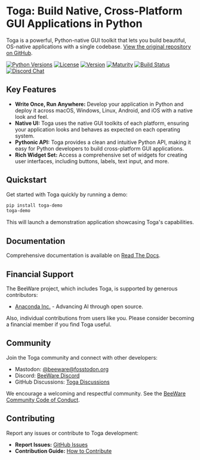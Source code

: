 # Toga: Build Native, Cross-Platform GUI Applications in Python

Toga is a powerful, Python-native GUI toolkit that lets you build beautiful, OS-native applications with a single codebase.  [View the original repository on GitHub](https://github.com/beeware/toga).

[![Python Versions](https://img.shields.io/pypi/pyversions/toga.svg)](https://pypi.python.org/pypi/toga)
[![License](https://img.shields.io/pypi/l/toga.svg)](https://github.com/beeware/toga/blob/main/LICENSE)
[![Version](https://img.shields.io/pypi/v/toga.svg)](https://pypi.python.org/pypi/toga)
[![Maturity](https://img.shields.io/pypi/status/toga.svg)](https://pypi.python.org/pypi/toga)
[![Build Status](https://github.com/beeware/toga/workflows/CI/badge.svg?branch=main)](https://github.com/beeware/toga/actions)
[![Discord Chat](https://img.shields.io/discord/836455665257021440?label=Discord%20Chat&logo=discord&style=plastic)](https://beeware.org/bee/chat/)

## Key Features

*   **Write Once, Run Anywhere:** Develop your application in Python and deploy it across macOS, Windows, Linux, Android, and iOS with a native look and feel.
*   **Native UI:** Toga uses the native GUI toolkits of each platform, ensuring your application looks and behaves as expected on each operating system.
*   **Pythonic API:**  Toga provides a clean and intuitive Python API, making it easy for Python developers to build cross-platform GUI applications.
*   **Rich Widget Set:** Access a comprehensive set of widgets for creating user interfaces, including buttons, labels, text input, and more.

## Quickstart

Get started with Toga quickly by running a demo:

```bash
pip install toga-demo
toga-demo
```

This will launch a demonstration application showcasing Toga's capabilities.

## Documentation

Comprehensive documentation is available on [Read The Docs](https://toga.readthedocs.io).

## Financial Support

The BeeWare project, which includes Toga, is supported by generous contributors:

*   [Anaconda Inc.](https://anaconda.com/) - Advancing AI through open source.

  Also, individual contributions from users like you. Please consider becoming a financial member if you find Toga useful.

## Community

Join the Toga community and connect with other developers:

*   Mastodon: [@beeware@fosstodon.org](https://fosstodon.org/@beeware)
*   Discord: [BeeWare Discord](https://beeware.org/bee/chat/)
*   GitHub Discussions: [Toga Discussions](https://github.com/beeware/toga/discussions)

We encourage a welcoming and respectful community.  See the [BeeWare Community Code of Conduct](https://beeware.org/community/behavior/).

## Contributing

Report any issues or contribute to Toga development:

*   **Report Issues:** [GitHub Issues](https://github.com/beeware/toga/issues)
*   **Contribution Guide:** [How to Contribute](https://toga.readthedocs.io/en/latest/how-to/contribute/index.html)